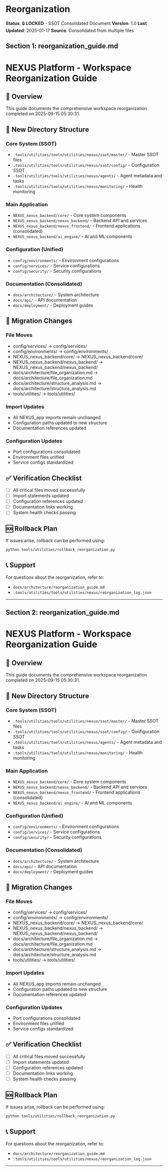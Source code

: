 # Reorganization

**Status**: 🔒 **LOCKED** - SSOT Consolidated Document
**Version**: 1.0
**Last Updated**: 2025-01-17
**Source**: Consolidated from multiple files

## Section 1: reorganization_guide.md

# NEXUS Platform - Workspace Reorganization Guide

## 🎯 Overview

This guide documents the comprehensive workspace reorganization completed on 2025-09-15 05:30:31.

## 📁 New Directory Structure

### Core System (SSOT)

- `.tools/utilities/tools/utilities/nexus/ssot/master/` - Master SSOT files
- `.tools/utilities/tools/utilities/nexus/ssot/config/` - Configuration SSOT
- `.tools/utilities/tools/utilities/nexus/agents/` - Agent metadata and tasks
- `.tools/utilities/tools/utilities/nexus/monitoring/` - Health monitoring

### Main Application

- `NEXUS_nexus_backend/core/` - Core system components
- `NEXUS_nexus_backend/nexus_backend/` - Backend API and services
- `NEXUS_nexus_backend/nexus_frontend/` - Frontend applications (consolidated)
- `NEXUS_nexus_backend/ai_engine/` - AI and ML components

### Configuration (Unified)

- `config/environments/` - Environment configurations
- `config/services/` - Service configurations
- `config/security/` - Security configurations

### Documentation (Consolidated)

- `docs/architecture/` - System architecture
- `docs/api/` - API documentation
- `docs/deployment/` - Deployment guides

## 🔄 Migration Changes

### File Moves

- config/services/ → config/services/
- config/environments/ → config/environments/
- NEXUS_nexus_backend/core/ → NEXUS_nexus_backend/core/
- NEXUS_nexus_backend/nexus_backend/ → NEXUS_nexus_backend/nexus_backend/
- docs/architecture/file_organization.md → docs/architecture/file_organization.md
- docs/architecture/structure_analysis.md → docs/architecture/structure_analysis.md
- tools/utilities/ → tools/utilities/

### Import Updates

- All NEXUS_app imports remain unchanged
- Configuration paths updated to new structure
- Documentation references updated

### Configuration Updates

- Port configurations consolidated
- Environment files unified
- Service configs standardized

## ✅ Verification Checklist

- [ ] All critical files moved successfully
- [ ] Import statements updated
- [ ] Configuration references updated
- [ ] Documentation links working
- [ ] System health checks passing

## 🆘 Rollback Plan

If issues arise, rollback can be performed using:

```bash
python tools/utilities/rollback_reorganization.py
```

## 📞 Support

For questions about the reorganization, refer to:

- `docs/architecture/reorganization_guide.md`
- `.tools/utilities/tools/utilities/nexus/reorganization_log.json`

---

## Section 2: reorganization_guide.md

# NEXUS Platform - Workspace Reorganization Guide

## 🎯 Overview

This guide documents the comprehensive workspace reorganization completed on 2025-09-15 05:30:31.

## 📁 New Directory Structure

### Core System (SSOT)

- `.tools/utilities/tools/utilities/nexus/ssot/master/` - Master SSOT files
- `.tools/utilities/tools/utilities/nexus/ssot/config/` - Configuration SSOT
- `.tools/utilities/tools/utilities/nexus/agents/` - Agent metadata and tasks
- `.tools/utilities/tools/utilities/nexus/monitoring/` - Health monitoring

### Main Application

- `NEXUS_nexus_backend/core/` - Core system components
- `NEXUS_nexus_backend/nexus_backend/` - Backend API and services
- `NEXUS_nexus_backend/nexus_frontend/` - Frontend applications (consolidated)
- `NEXUS_nexus_backend/ai_engine/` - AI and ML components

### Configuration (Unified)

- `config/environments/` - Environment configurations
- `config/services/` - Service configurations
- `config/security/` - Security configurations

### Documentation (Consolidated)

- `docs/architecture/` - System architecture
- `docs/api/` - API documentation
- `docs/deployment/` - Deployment guides

## 🔄 Migration Changes

### File Moves

- config/services/ → config/services/
- config/environments/ → config/environments/
- NEXUS_nexus_backend/core/ → NEXUS_nexus_backend/core/
- NEXUS_nexus_backend/nexus_backend/ → NEXUS_nexus_backend/nexus_backend/
- docs/architecture/file_organization.md → docs/architecture/file_organization.md
- docs/architecture/structure_analysis.md → docs/architecture/structure_analysis.md
- tools/utilities/ → tools/utilities/

### Import Updates

- All NEXUS_app imports remain unchanged
- Configuration paths updated to new structure
- Documentation references updated

### Configuration Updates

- Port configurations consolidated
- Environment files unified
- Service configs standardized

## ✅ Verification Checklist

- [ ] All critical files moved successfully
- [ ] Import statements updated
- [ ] Configuration references updated
- [ ] Documentation links working
- [ ] System health checks passing

## 🆘 Rollback Plan

If issues arise, rollback can be performed using:

```bash
python tools/utilities/rollback_reorganization.py
```

## 📞 Support

For questions about the reorganization, refer to:

- `docs/architecture/reorganization_guide.md`
- `.tools/utilities/tools/utilities/nexus/reorganization_log.json`

---
